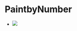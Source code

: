 # PaintbyNumber

- ![](https://media.giphy.com/media/v1.Y2lkPTc5MGI3NjExNmUxZDU1MDZhNTYwNzViNWE0YzE0NDBiZjFiNjExMDY1MjkzNGU5ZiZlcD12MV9pbnRlcm5hbF9naWZzX2dpZklkJmN0PWc/Dz8KTtlGVQYGpDwAuw/giphy.gif)
